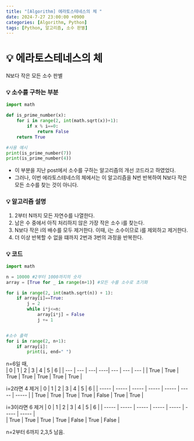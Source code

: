 ```yaml
---
title: "[Algorithm] 에라토스테네스의 체 "
date: 2024-7-27 23:00:00 +0900
categories: [Algorithm, Python]
tags: [Python, 알고리즘, 소수 판별]
---
```


# 💡 에라토스테네스의 체

N보다 작은 모든 소수 판별

### 💡 소수를 구하는 부분

```python
import math

def is_prime_number(x):
    for i in range(2, int(math.sqrt(x))+1):
        if x % i==0:
            return False
    return True

#사용 예시
print(is_prime_number(7))
print(is_prime_number(4))
```

- 이 부분을 지난 post에서 소수를 구하는 알고리즘의 개선 코드라고 하였었다.
- 그러나, 이번 에라토스테네스의 체에서는 이 알고리즘을 N번 반복하여 N보다 작은 모든 소수를 찾는 것이 아니다.

### 💡 알고리즘 설명

1. 2부터 N까지 모든 자연수를 나열한다.
2. 남은 수 중에서 아직 처리하지 않은 가장 작은 소수 i를 찾는다.
3. N보다 작은 i의 배수를 모두 제거한다. 이때, i는 소수이므로 i를 제외하고 제거한다.
4. 더 이상 반복할 수 없을 떄까지 2번과 3번의 과정을 반복한다.

### 💡 코드

```python
import math

n = 10000 #2부터 1000까지의 숫자
array = [True for _ in range(n+1)] #모든 수를 소수로 초기화

for i in range(2, int(math.sqrt(n)) + 1):
    if array[i]==True:
        j = 2
        while i*j<=n:
            array[i*j] = False
            j += 1


#소수 출력
for i in range(2, n+1):
    if array[i]:
        print(i, end=" ")
```

n=6일 때,  
| 0 | 1 | 2 | 3 | 4 | 5 | 6 |
| --- | --- | ---| ----| --- | --- | --- |
| True | True | True | True | True | True | True |

i=2라면 4 제거
| 0 | 1 | 2 | 3 | 4 | 5 | 6 |
| ----- | ----- | ----- | ----- | ----- | ----- | ----- |
| True | True | True | True | False | True | True |

i=3이라면 6 제거
| 0 | 1 | 2 | 3 | 4 | 5 | 6 |
| ----- | ----- | ----- | ----- | ----- | ----- | ----- |  
| True | True | True | True | False | True | False |

n=2부터 6까지 2,3,5 남음.
